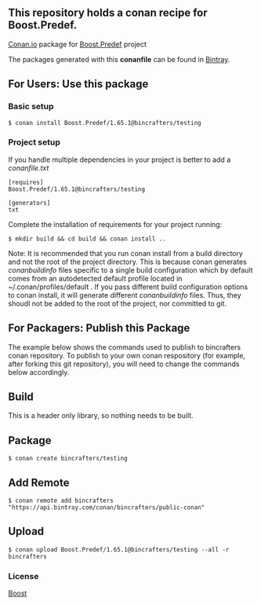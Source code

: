 ## This repository holds a conan recipe for Boost.Predef.

[Conan.io](https://conan.io) package for [Boost.Predef](https://github.com/Boostorg/Predef) project

The packages generated with this **conanfile** can be found in [Bintray](https://bintray.com/bincrafters/public-conan/Boost.Predef%3Abincrafters).

## For Users: Use this package

### Basic setup

    $ conan install Boost.Predef/1.65.1@bincrafters/testing

### Project setup

If you handle multiple dependencies in your project is better to add a *conanfile.txt*

    [requires]
    Boost.Predef/1.65.1@bincrafters/testing

    [generators]
    txt

Complete the installation of requirements for your project running:</small></span>

    $ mkdir build && cd build && conan install ..
	
Note: It is recommended that you run conan install from a build directory and not the root of the project directory.  This is because conan generates *conanbuildinfo* files specific to a single build configuration which by default comes from an autodetected default profile located in ~/.conan/profiles/default .  If you pass different build configuration options to conan install, it will generate different *conanbuildinfo* files.  Thus, they shoudl not be added to the root of the project, nor committed to git. 

## For Packagers: Publish this Package

The example below shows the commands used to publish to bincrafters conan repository. To publish to your own conan respository (for example, after forking this git repository), you will need to change the commands below accordingly. 

## Build  

This is a header only library, so nothing needs to be built.

## Package 

    $ conan create bincrafters/testing
	
## Add Remote

	$ conan remote add bincrafters "https://api.bintray.com/conan/bincrafters/public-conan"

## Upload

    $ conan upload Boost.Predef/1.65.1@bincrafters/testing --all -r bincrafters

### License
[Boost](LICENSE)
